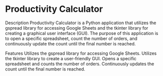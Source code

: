 # Productivity Calculator
Description
Productivity Calculator is a Python application that utilizes the gspread library for accessing Google Sheets and the tkinter library for creating a graphical user interface (GUI). The purpose of this application is to open a specific spreadsheet, count the number of orders, and continuously update the count until the final number is reached.

Features
Utilizes the gspread library for accessing Google Sheets.
Utilizes the tkinter library to create a user-friendly GUI.
Opens a specific spreadsheet and counts the number of orders.
Continuously updates the count until the final number is reached.
